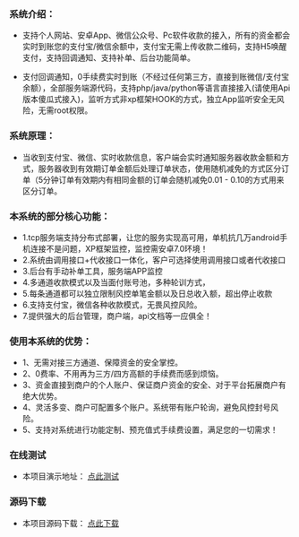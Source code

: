 ### 系统介绍：
- 支持个人网站、安卓App、微信公众号、Pc软件收款的接入，所有的资金都会实时到账您的支付宝/微信余额中，支付宝无需上传收款二维码，支持H5唤醒支付，支持回调通知、支持补单、后台功能简单。

- 支付回调通知，0手续费实时到账（不经过任何第三方，直接到账微信/支付宝余额），全部服务端源代码，支持php/java/python等语言直接接入(请使用Api版本傻瓜式接入)，监听方式非xp框架HOOK的方式，独立App监听安全无风险，无需root权限。

### 系统原理： 
- 当收到支付宝、微信、实时收款信息，客户端会实时通知服务器收款金额和方式，服务器收到有效期订单金额后处理订单状态，使用随机减免的方式区分订单（5分钟订单有效期内有相同金额的订单会随机减免0.01 - 0.10的方式用来区分订单。

### 本系统的部分核心功能：

- 1.tcp服务端支持分布式部署，让您的服务实现高可用，单机抗几万android手机连接不是问题，XP框架监控，监控需安卓7.0环境！
- 2.系统由调用接口+代收接口一体化，客户可选择使用调用接口或者代收接口
- 3.后台有手动补单工具，服务端APP监控 
- 4.多通道收款模式以及当面付账号池，多种轮训方式，
- 5.每条通道都可以独立限制风控单笔金额以及日总收入额，超出停止收款
- 6.支持支付宝，微信各种收款模式，无畏风控风险。
- 7.提供强大的后台管理，商户端，api文档等一应俱全！



### 使用本系统的优势：

- 1、无需对接三方通道、保障资金的安全掌控。
- 2、0费率、不用再为三方/四方高额的手续费而感到烦恼。
- 3、资金直接到商户的个人账户、保证商户资金的安全、对于平台拓展商户有绝大优势。
- 4、灵活多变、商户可配置多个账户。系统带有账户轮询，避免风控封号风险。 
- 5、支持对系统进行功能定制、预充值式手续费设置，满足您的一切需求！  

### 在线测试
- 本项目演示地址： [点此测试](http://xmpay.jmkeji.net)

### 源码下载
- 本项目源码下载： [点此下载](http://xmpay.jmkeji.net)
